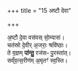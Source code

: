 +++
title = "15 अष्टौ देवा"

+++

अ॒ष्टौ दे॒वा वस॑वस् सो॒म्यासः॑।  
चत॑स्रो दे॒वीर् अ॒जराः॒ श्रवि॑ष्ठाः।  
ते य॒ज्ञम् **पा॑न्तु॒** रज॑सᳶ पु॒रस्ता॑त्।  
सव्ँव॒त्स॒रीण॑म् अ॒मृतꣳ॑ स्व॒स्ति।  
